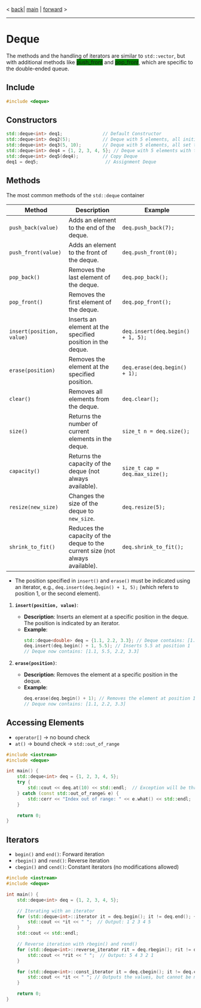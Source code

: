 
< [back](cpp08_01_01_Vectoren.md)| [main](/) | [forward](cpp08_01_03_list.md) > 

---

# Deque

The methods and the handling of iterators are similar to `std::vector`, but with additional methods like <span style="background-color: green;">push_front</span> and <span style="background-color: green;">pop_front</span>, which are specific to the double-ended queue.

## Include
```cpp
#include <deque>
```

## Constructors
```cpp
std::deque<int> deq1;               // Default Constructor 
std::deque<int> deq2(5);            // Deque with 5 elements, all initialized to 0
std::deque<int> deq3(5, 10);        // Deque with 5 elements, all set to the value 10
std::deque<int> deq4 = {1, 2, 3, 4, 5}; // Deque with 5 elements with the corresponding values
std::deque<int> deq5(deq4);         // Copy Deque 
deq1 = deq5;                         // Assignment Deque 
```

## Methods

The most common methods of the `std::deque` container

| Method                     | Description                                                                | Example                                      |
|----------------------------|----------------------------------------------------------------------------|-----------------------------------------------|
| `push_back(value)`         | Adds an element to the end of the deque.                                  | `deq.push_back(7);`                          |
| `push_front(value)`        | Adds an element to the front of the deque.                                | `deq.push_front(0);`                         |
| `pop_back()`               | Removes the last element of the deque.                                    | `deq.pop_back();`                            |
| `pop_front()`              | Removes the first element of the deque.                                   | `deq.pop_front();`                           |
| `insert(position, value)`   | Inserts an element at the specified position in the deque.                | `deq.insert(deq.begin() + 1, 5);`           |
| `erase(position)`          | Removes the element at the specified position.                            | `deq.erase(deq.begin() + 1);`               |
| `clear()`                  | Removes all elements from the deque.                                      | `deq.clear();`                               |
| `size()`                   | Returns the number of current elements in the deque.                      | `size_t n = deq.size();`                     |
| `capacity()`               | Returns the capacity of the deque (not always available).                 | `size_t cap = deq.max_size();`               |
| `resize(new_size)`         | Changes the size of the deque to `new_size`.                             | `deq.resize(5);`                             |
| `shrink_to_fit()`          | Reduces the capacity of the deque to the current size (not always available). | `deq.shrink_to_fit();`                       |

- The position specified in `insert()` and `erase()` must be indicated using an iterator, e.g., `deq.insert(deq.begin() + 1, 5);` (which refers to position 1, or the second element).

1. **`insert(position, value)`**:
   - **Description**: Inserts an element at a specific position in the deque. The position is indicated by an iterator.
   - **Example**:
     ```cpp
     std::deque<double> deq = {1.1, 2.2, 3.3}; // Deque contains: [1.1, 2.2, 3.3]
     deq.insert(deq.begin() + 1, 5.5); // Inserts 5.5 at position 1
     // Deque now contains: [1.1, 5.5, 2.2, 3.3]
     ```

2. **`erase(position)`**:
   - **Description**: Removes the element at a specific position in the deque.
   - **Example**:
     ```cpp
     deq.erase(deq.begin() + 1); // Removes the element at position 1 (5.5)
     // Deque now contains: [1.1, 2.2, 3.3]
     ```

## Accessing Elements
- `operator[]` -> no bound check
- `at()` -> bound check -> `std::out_of_range`

```cpp
#include <iostream>
#include <deque>

int main() {
    std::deque<int> deq = {1, 2, 3, 4, 5};
    try {
        std::cout << deq.at(10) << std::endl;  // Exception will be thrown 
    } catch (const std::out_of_range& e) {
        std::cerr << "Index out of range: " << e.what() << std::endl;
    }

    return 0;
}
```

## Iterators
- `begin()` and `end()`: Forward iteration
- `rbegin()` and `rend()`: Reverse iteration
- `cbegin()` and `cend()`: Constant iterators (no modifications allowed)

```cpp
#include <iostream>
#include <deque>

int main() {
    std::deque<int> deq = {1, 2, 3, 4, 5};

    // Iterating with an iterator
    for (std::deque<int>::iterator it = deq.begin(); it != deq.end(); ++it) {
        std::cout << *it << " ";  // Output: 1 2 3 4 5
    }
    std::cout << std::endl;

    // Reverse iteration with rbegin() and rend()
    for (std::deque<int>::reverse_iterator rit = deq.rbegin(); rit != deq.rend(); ++rit) {
        std::cout << *rit << " ";  // Output: 5 4 3 2 1
    }

    for (std::deque<int>::const_iterator it = deq.cbegin(); it != deq.cend(); ++it) {
        std::cout << *it << " "; // Outputs the values, but cannot be modified
    }

    return 0;
}
```